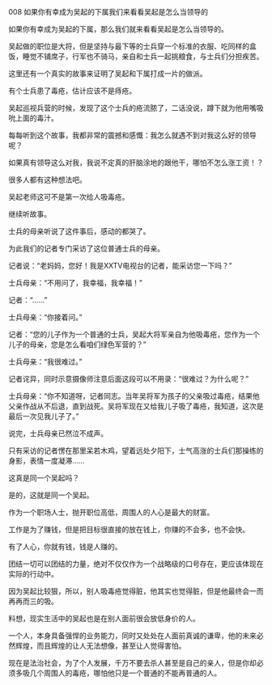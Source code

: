 008 如果你有幸成为吴起的下属我们来看看吴起是怎么当领导的



如果你有幸成为吴起的下属，那么我们就来看看吴起是怎么当领导的。

吴起做的职位是大将，但是坚持与最下等的士兵穿一个标准的衣服、吃同样的盒饭，睡觉不铺席子，行军也不骑马，亲自和士兵一起挑粮食，与士兵们分担疾苦。

这里还有一个真实的故事来证明了吴起和下属打成一片的做派。



有个士兵患了毒疮，估计应该不是痔疮。

吴起巡视兵营的时候，发现了这个士兵的疮流脓了，二话没说，蹲下就为他用嘴吸吮上面的毒汁。

每每听到这个故事，我都非常的震撼和感慨：我怎么就遇不到对我这么好的领导呢？

如果真有领导这么对我，我说不定真的肝脑涂地的跟他干，哪怕不怎么涨工资！？

很多人都有这种想法吧。

吴起老师这可不是第一次给人吸毒疮。

继续听故事。



士兵的母亲听说了这件事后，感动的都哭了。

为此我们的记者专门采访了这位普通士兵的母亲。

记者说：“老妈妈，您好！我是XXTV电视台的记者，能采访您一下吗？”

士兵母亲：“不用问了，我幸福，我幸福！” 

记者：“……”

士兵母亲：“你接着问。” 

记者：“您的儿子作为一个普通的士兵，吴起大将军亲自为他吸毒疮，您作为一个儿子的母亲，您是怎么看咱们绿色军营的？”

士兵母亲：“我很难过。”

记者诧异，同时示意摄像师注意后面这段可以不用录：“很难过？为什么呢？”

士兵母亲：“你不知道呀，记者同志。当年吴将军为孩子的父亲吸过毒疮，结果他父亲作战从不后退，直到战死。吴将军现在又给我儿子吸了毒疮，我知道，这次是最后一次见我儿子了。”

说完，士兵母亲已然泣不成声。

只有采访的记者愣在那里呆若木鸡，望着远处夕阳下，士气高涨的士兵们那操练的身影，表情一度凝滞……



这真是同一个吴起吗？

是的，这就是同一个吴起。

作为一个职场人士，抛开职位高低，周围人的人心是最大的财富。

工作是为了赚钱，但是把目标很直接的放在钱上，你赚的不会多，也不会快。

有了人心，你就有钱，钱是人赚的。

团结一切可以团结的力量，绝对不仅仅作为一个战略级的口号存在，更应该体现在实际的行动中。

因为吴起比较狠，所以，别人吸毒疮觉得脏，他其实也觉得脏，但是他最终会一而再再而三的吸。

料想，现实生活中的吴起也是在别人面前很会放低身价的人。

一个人，本身具备强悍的业务能力，同时又处处在人面前真诚的谦卑，他的未来必然辉煌，而且辉煌的让人无法想像，甚至让人觉得害怕。

现在是法治社会，为了个人发展，千万不要去杀人甚至是自己的亲人，但是你却必须多吸几个周围人的毒疮，哪怕他只是一个普通的不能再普通的人。